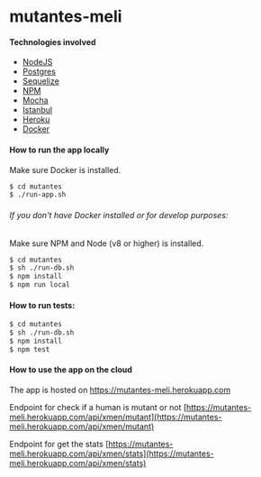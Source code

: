# mutantes-meli

#### Technologies involved
 - [NodeJS](https://nodejs.org/es/)
 - [Postgres](https://www.postgresql.org/)
 - [Sequelize](http://docs.sequelizejs.com/)
 - [NPM](https://www.npmjs.com/)
 - [Mocha](https://mochajs.org/)
 - [Istanbul](https://istanbul.js.org/)
 - [Heroku](https://www.heroku.com/)
 - [Docker](https://www.docker.com/)


#### How to run the app locally
Make sure Docker is installed.
```sh
$ cd mutantes
$ ./run-app.sh
```

###### If you don't have Docker installed or for develop purposes:
Make sure NPM and Node (v8 or higher) is installed.
```sh
$ cd mutantes
$ sh ./run-db.sh
$ npm install
$ npm run local
```

#### How to run tests:
```sh
$ cd mutantes
$ sh ./run-db.sh
$ npm install
$ npm test
```




#### How to use the app on the cloud

The app is hosted on https://mutantes-meli.herokuapp.com

Endpoint for check if a human is mutant or not
[https://mutantes-meli.herokuapp.com/api/xmen/mutant](https://mutantes-meli.herokuapp.com/api/xmen/mutant)

Endpoint for get the stats
[https://mutantes-meli.herokuapp.com/api/xmen/stats](https://mutantes-meli.herokuapp.com/api/xmen/stats)
